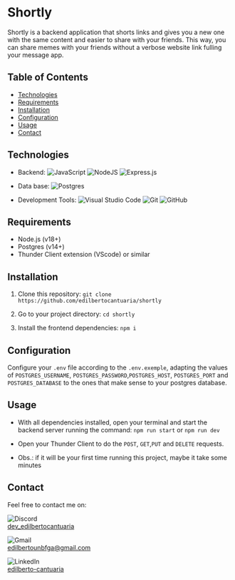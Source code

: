 # Shortly
Shortly is a backend application that shorts links and gives you a new one with the same content and easier to share with your friends. This way, you can share memes with your friends without a verbose website link fulling your message app. 

## Table of Contents

- [Technologies](#technologies)
- [Requirements](#requirements)
- [Installation](#installation)
- [Configuration](#configuration)
- [Usage](#usage)
- [Contact](#contact)

## Technologies

- Backend:
![JavaScript](https://img.shields.io/badge/javascript-%23323330.svg?style=for-the-badge&logo=javascript&logoColor=%23F7DF1E)
![NodeJS](https://img.shields.io/badge/node.js-6DA55F?style=for-the-badge&logo=node.js&logoColor=white)
![Express.js](https://img.shields.io/badge/express.js-%23404d59.svg?style=for-the-badge&logo=express&logoColor=%2361DAFB)

- Data base:
![Postgres](https://img.shields.io/badge/postgres-%23316192.svg?style=for-the-badge&logo=postgresql&logoColor=white) 

- Development Tools:
![Visual Studio Code](https://img.shields.io/badge/Visual%20Studio%20Code-0078d7.svg?style=for-the-badge&logo=visual-studio-code&logoColor=white)
![Git](https://img.shields.io/badge/git-%23F05033.svg?style=for-the-badge&logo=git&logoColor=white)
![GitHub](https://img.shields.io/badge/github-%23121011.svg?style=for-the-badge&logo=github&logoColor=white)

## Requirements

- Node.js (v18+)
- Postgres (v14+)
- Thunder Client extension (VScode) or similar

## Installation

1. Clone this repository: `git clone https://github.com/edilbertocantuaria/shortly`

2. Go to your project directory: `cd shortly`

3. Install the frontend dependencies: `npm i`

## Configuration
Configure your `.env` file according to the `.env.exemple`, adapting the values of `POSTGRES_USERNAME`, `POSTGRES_PASSWORD`,`POSTGRES_HOST`, `POSTGRES_PORT` and `POSTGRES_DATABASE` to the ones that make sense to your postgres database.


## Usage
- With all dependencies installed, open your terminal and start the backend server running the command: `npm run start` or `npm run dev`

- Open your Thunder Client to do the `POST`, `GET`,`PUT` and `DELETE` requests.

- Obs.: if it will be your first time running this project, maybe it take some minutes


## Contact

Feel free to contact me on:

![Discord](https://img.shields.io/badge/Discord-%235865F2.svg?style=for-the-badge&logo=discord&logoColor=white)  
[dev_edilbertocantuaria](https://discord.com/users/edilbertocantuaria#7478) 

![Gmail](https://img.shields.io/badge/Gmail-D14836?style=for-the-badge&logo=gmail&logoColor=white)\
edilbertounbfga@gmail.com

![LinkedIn](https://img.shields.io/badge/linkedin-%230077B5.svg?style=for-the-badge&logo=linkedin&logoColor=white)\
[edilberto-cantuaria](https://www.linkedin.com/in/edilberto-cantuaria/)

